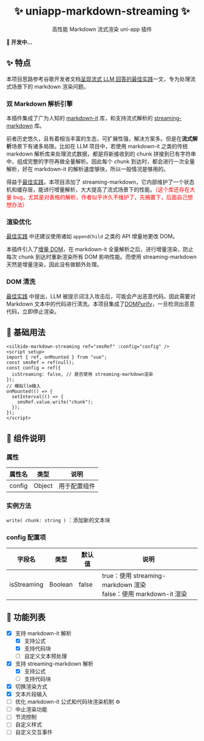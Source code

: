 <h1 align=center> ✨ uniapp-markdown-streaming ✨ </h1>
<div align=center>  高性能 Markdown 流式渲染 uni-app 插件  </div>

**🚧 开发中...**

## ✨ 特点

本项目思路参考谷歌开发者文档[呈现流式 LLM 回答的最佳实践](https://developer.chrome.com/docs/ai/render-llm-responses?hl=zh-cn)一文，专为处理流式场景下的 markdown 渲染问题。

### 双 Markdown 解析引擎

本插件集成了广为人知的 [markdown-it](https://github.com/markdown-it/markdown-it) 库，和支持流式解析的 [streaming-markdown](https://github.com/thetarnav/streaming-markdown) 库。

前者历史悠久，且有着相当丰富的生态，可扩展性强，解决方案多。但是在**流式解析**场景下有诸多局限。比如在 LLM 项目中，若使用 markdown-it 之类的传统 markdown 解析库来处理流式数据，都是将新接收到的 chunk 拼接到已有字符串中，组成完整的字符再做全量解析。因此每个 chunk 到达时，都会进行一次全量解析，好在 markdown-it 的解析速度够快，所以一般情况是够用的。

得益于[最佳实践](https://developer.chrome.com/docs/ai/render-llm-responses?hl=zh-cn)，本项目添加了 streaming-markdown，它内部维护了一个状态机和缓存层，能进行增量解析，大大提高了流式场景下的性能。<span style="color: red;">（这个库还存在大量 bug，尤其是对表格的解析，作者似乎许久不维护了，先搁置下，后面自己想想办法）</span>

### 渲染优化

[最佳实践](https://developer.chrome.com/docs/ai/render-llm-responses?hl=zh-cn) 中还建议使用诸如 `appendChild` 之类的 API 增量地更改 DOM。

本插件引入了[增量 DOM](https://github.com/google/incremental-dom)，在 markdown-it 全量解析之后，进行增量渲染，防止每次 chunk 到达时重新渲染所有 DOM 影响性能。而使用 streaming-markdown 天然是增量渲染，因此没有做额外处理。

### DOM 清洗

[最佳实践](https://developer.chrome.com/docs/ai/render-llm-responses?hl=zh-cn) 中提出，LLM 被提示词注入攻击后，可能会产出恶意代码。因此需要对 Markdown 文本中的代码进行清洗。本项目集成了[DOMPurify](https://github.com/cure53/DOMPurify)，一旦检测出恶意代码，立即停止渲染。

## 🧪 基础用法

```vue
<silkide-markdown-streaming ref="smsRef" :config="config" />
<script setup>
import { ref, onMounted } from "vue";
const smsRef = ref(null);
const config = ref({
  isStreaming: false, // 是否使用 streaming-markdown渲染
});
// 模拟llm输入
onMounted(() => {
  setInterval(() => {
    smsRef.value.write("chunk");
  });
});
</script>
```

## 🧩 组件说明

### 属性

| 属性名 | 类型   | 说明         |
| ------ | ------ | ------------ |
| config | Object | 用于配置组件 |

### 实例方法

`write( chunk: string )` ：添加新的文本块

### config 配置项

| 字段名      | 类型    | 默认值 | 说明                                                                 |
| ----------- | ------- | ------ | -------------------------------------------------------------------- |
| isStreaming | Boolean | false  | true：使用 streaming-markdown 渲染<br />false：使用 markdown-it 渲染 |

## 🚀 功能列表

- [x] 支持 markdown-it 解析
  - [x] 支持公式
  - [x] 支持代码块
  - [ ] 自定义文本预处理
- [x] 支持 streaming-markdown 解析
  - [x] 支持公式
  - [ ] 支持代码块
- [x] 切换渲染方式
- [x] 文本片段输入
- [ ] 优化 markdown-it 公式和代码块渲染机制 ⚙️
- [ ] 中止渲染功能
- [ ] 节流控制
- [ ] 自定义样式
- [ ] 自定义交互事件
